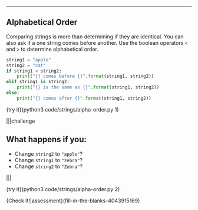----------

## Alphabetical Order

Comparing strings is more than determining if they are identical. You can also ask if a one string comes before another. Use the boolean operators `<` and `>` to determine alphabetical order.

```python
string1 = "apple"
string2 = "cat"
if string1 < string2:
    print("{} comes before {}".format(string1, string2))
elif string1 is string2:
    print("{} is the same as {}".format(string1, string2))
else:
    print("{} comes after {}".format(string1, string2))
```

{try it}(python3 code/strings/alpha-order.py 1)

|||challenge
## What happens if you:
* Change `string2` to `"apple"`?
* Change `string1` to `"zebra"`?
* Change `string2` to `"Zebra"`?

|||

{try it}(python3 code/strings/alpha-order.py 2)

{Check It!|assessment}(fill-in-the-blanks-4043915169)
